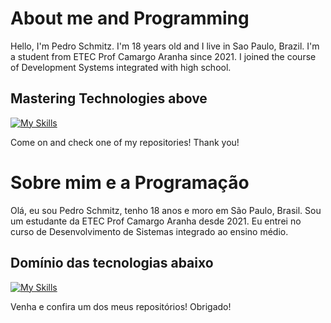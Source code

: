# About me and Programming
Hello, I'm Pedro Schmitz. I'm 18 years old and I live in Sao Paulo, Brazil. 
I'm a student from ETEC Prof Camargo Aranha since 2021. I joined the course of Development Systems integrated with high school.

## Mastering Technologies above
[![My Skills](https://skillicons.dev/icons?i=express,git,heroku,js,mongodb,nextjs,nodejs,postgres,postman,prisma,react,sass,ts,vercel,vscode)](https://skillicons.dev)

Come on and check one of my repositories! 
Thank you!

# Sobre mim e a Programação
Olá, eu sou Pedro Schmitz, tenho 18 anos e moro em São Paulo, Brasil.
Sou um estudante da ETEC Prof Camargo Aranha desde 2021. Eu entrei no curso de Desenvolvimento de Sistemas integrado ao ensino médio.

## Domínio das tecnologias abaixo
[![My Skills](https://skillicons.dev/icons?i=express,git,heroku,js,mongodb,nextjs,nodejs,postgres,postman,prisma,react,sass,ts,vercel,vscode)](https://skillicons.dev)

Venha e confira um dos meus repositórios!
Obrigado!

